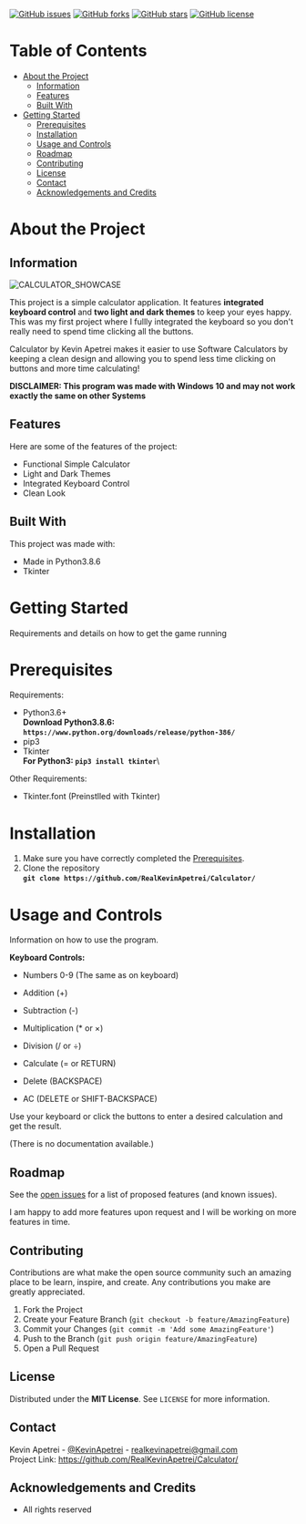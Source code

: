 [![GitHub issues](https://img.shields.io/github/issues/RealKevinApetrei/Calculator)](https://github.com/RealKevinApetrei/Calculator/issues) 
[![GitHub forks](https://img.shields.io/github/forks/RealKevinApetrei/Calculator)](https://github.com/RealKevinApetrei/Calculator/network)
[![GitHub stars](https://img.shields.io/github/stars/RealKevinApetrei/Calculator)](https://github.com/RealKevinApetrei/Calculator/stargazers)
[![GitHub license](https://img.shields.io/github/license/RealKevinApetrei/Calculator)](https://github.com/RealKevinApetrei/Calculator/blob/master/LICENSE)

# Table of Contents
- [About the Project](#about-the-project)
  - [Information](#information)
  - [Features](#features)
  - [Built With](#built-with)
- [Getting Started](#getting-started)
  - [Prerequisites](#prerequisites)
  - [Installation](#installation)
  - [Usage and Controls](#usage-and-controls)
  - [Roadmap](#roadmap)
  - [Contributing](#contributing)
  - [License](#license)
  - [Contact](#contact)
  - [Acknowledgements and Credits](#acknowledgements-and-credits)

# About the Project
## Information
![CALCULATOR_SHOWCASE](https://user-images.githubusercontent.com/65184258/97081589-4eec0f80-15fb-11eb-8ecf-fe7fc9587bf9.png)

This project is a simple calculator application. It features **integrated keyboard control** and **two light and dark themes** to keep your eyes happy.
This was my first project where I fullly integrated the keyboard so you don't really need to spend time clicking all the buttons.

Calculator by Kevin Apetrei makes it easier to use Software Calculators by keeping a clean design and allowing you to spend less time clicking on buttons
and more time calculating!

**DISCLAIMER: This program was made with __Windows 10__ and may not work exactly the same on other Systems**

## Features
Here are some of the features of the project:

- Functional Simple Calculator
- Light and Dark Themes
- Integrated Keyboard Control
- Clean Look

## Built With
This project was made with:

- Made in Python3.8.6
- Tkinter

# Getting Started
Requirements and details on how to get the game running

# Prerequisites
Requirements:

- Python3.6+\
  **Download Python3.8.6: `https://www.python.org/downloads/release/python-386/`**
- pip3
- Tkinter\
  **For Python3: `pip3 install tkinter`**\

Other Requirements:

- Tkinter.font (Preinstlled with Tkinter)

# Installation
1. Make sure you have correctly completed the [Prerequisites](#prerequisites).
2. Clone the repository\
   **`git clone https://github.com/RealKevinApetrei/Calculator/`**

# Usage and Controls
Information on how to use the program.

**Keyboard Controls:**
- Numbers 0-9 (The same as on keyboard)

- Addition (+)
- Subtraction (-)
- Multiplication (* or ×)
- Division (/ or ÷)

- Calculate (= or RETURN)
- Delete (BACKSPACE)
- AC (DELETE or SHIFT-BACKSPACE) 

Use your keyboard or click the buttons to enter a desired calculation and get the result.

(There is no documentation available.)

## Roadmap

See the [open issues](https://github.com/RealKevinApetrei/Calculator/issues) for a list of proposed features (and known issues).

I am happy to add more features upon request and I will be working on more features in time.

## Contributing

Contributions are what make the open source community such an amazing place to be learn, inspire, and create. Any contributions you make are greatly appreciated.

1. Fork the Project
2. Create your Feature Branch (`git checkout -b feature/AmazingFeature`)
3. Commit your Changes (`git commit -m 'Add some AmazingFeature'`)
4. Push to the Branch (`git push origin feature/AmazingFeature`)
5. Open a Pull Request

## License

Distributed under the **MIT License**. See `LICENSE` for more information.

## Contact

Kevin Apetrei - [@KevinApetrei](https://twitter.com/KevinApetrei) - realkevinapetrei@gmail.com\
Project Link: https://github.com/RealKevinApetrei/Calculator/

## Acknowledgements and Credits
- All rights reserved

  
